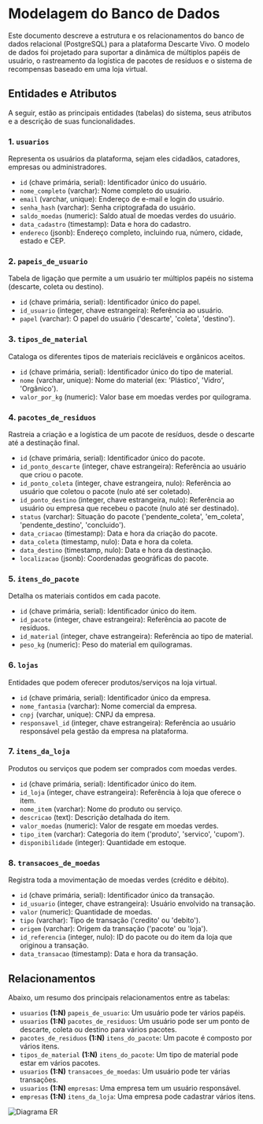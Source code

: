 # Modelagem do Banco de Dados

Este documento descreve a estrutura e os relacionamentos do banco de dados relacional (PostgreSQL) para a plataforma Descarte Vivo. O modelo de dados foi projetado para suportar a dinâmica de múltiplos papéis de usuário, o rastreamento da logística de pacotes de resíduos e o sistema de recompensas baseado em uma loja virtual.

## Entidades e Atributos

A seguir, estão as principais entidades (tabelas) do sistema, seus atributos e a descrição de suas funcionalidades.

### 1. `usuarios`
Representa os usuários da plataforma, sejam eles cidadãos, catadores, empresas ou administradores.
- `id` (chave primária, serial): Identificador único do usuário.
- `nome_completo` (varchar): Nome completo do usuário.
- `email` (varchar, unique): Endereço de e-mail e login do usuário.
- `senha_hash` (varchar): Senha criptografada do usuário.
- `saldo_moedas` (numeric): Saldo atual de moedas verdes do usuário.
- `data_cadastro` (timestamp): Data e hora do cadastro.
- `endereco` (jsonb): Endereço completo, incluindo rua, número, cidade, estado e CEP.

### 2. `papeis_de_usuario`
Tabela de ligação que permite a um usuário ter múltiplos papéis no sistema (descarte, coleta ou destino).
- `id` (chave primária, serial): Identificador único do papel.
- `id_usuario` (integer, chave estrangeira): Referência ao usuário.
- `papel` (varchar): O papel do usuário ('descarte', 'coleta', 'destino').

### 3. `tipos_de_material`
Cataloga os diferentes tipos de materiais recicláveis e orgânicos aceitos.
- `id` (chave primária, serial): Identificador único do tipo de material.
- `nome` (varchar, unique): Nome do material (ex: 'Plástico', 'Vidro', 'Orgânico').
- `valor_por_kg` (numeric): Valor base em moedas verdes por quilograma.

### 4. `pacotes_de_residuos`
Rastreia a criação e a logística de um pacote de resíduos, desde o descarte até a destinação final.
- `id` (chave primária, serial): Identificador único do pacote.
- `id_ponto_descarte` (integer, chave estrangeira): Referência ao usuário que criou o pacote.
- `id_ponto_coleta` (integer, chave estrangeira, nulo): Referência ao usuário que coletou o pacote (nulo até ser coletado).
- `id_ponto_destino` (integer, chave estrangeira, nulo): Referência ao usuário ou empresa que recebeu o pacote (nulo até ser destinado).
- `status` (varchar): Situação do pacote ('pendente_coleta', 'em_coleta', 'pendente_destino', 'concluido').
- `data_criacao` (timestamp): Data e hora da criação do pacote.
- `data_coleta` (timestamp, nulo): Data e hora da coleta.
- `data_destino` (timestamp, nulo): Data e hora da destinação.
- `localizacao` (jsonb): Coordenadas geográficas do pacote.

### 5. `itens_do_pacote`
Detalha os materiais contidos em cada pacote.
- `id` (chave primária, serial): Identificador único do item.
- `id_pacote` (integer, chave estrangeira): Referência ao pacote de resíduos.
- `id_material` (integer, chave estrangeira): Referência ao tipo de material.
- `peso_kg` (numeric): Peso do material em quilogramas.

### 6. `lojas`
Entidades que podem oferecer produtos/serviços na loja virtual.
- `id` (chave primária, serial): Identificador único da empresa.
- `nome_fantasia` (varchar): Nome comercial da empresa.
- `cnpj` (varchar, unique): CNPJ da empresa.
- `responsavel_id` (integer, chave estrangeira): Referência ao usuário responsável pela gestão da empresa na plataforma.

### 7. `itens_da_loja`
Produtos ou serviços que podem ser comprados com moedas verdes.
- `id` (chave primária, serial): Identificador único do item.
- `id_loja` (integer, chave estrangeira): Referência à loja que oferece o item.
- `nome_item` (varchar): Nome do produto ou serviço.
- `descricao` (text): Descrição detalhada do item.
- `valor_moedas` (numeric): Valor de resgate em moedas verdes.
- `tipo_item` (varchar): Categoria do item ('produto', 'servico', 'cupom').
- `disponibilidade` (integer): Quantidade em estoque.

### 8. `transacoes_de_moedas`
Registra toda a movimentação de moedas verdes (crédito e débito).
- `id` (chave primária, serial): Identificador único da transação.
- `id_usuario` (integer, chave estrangeira): Usuário envolvido na transação.
- `valor` (numeric): Quantidade de moedas.
- `tipo` (varchar): Tipo de transação ('credito' ou 'debito').
- `origem` (varchar): Origem da transação ('pacote' ou 'loja').
- `id_referencia` (integer, nulo): ID do pacote ou do item da loja que originou a transação.
- `data_transacao` (timestamp): Data e hora da transação.

## Relacionamentos

Abaixo, um resumo dos principais relacionamentos entre as tabelas:

- `usuarios` **(1:N)** `papeis_de_usuario`: Um usuário pode ter vários papéis.
- `usuarios` **(1:N)** `pacotes_de_residuos`: Um usuário pode ser um ponto de descarte, coleta ou destino para vários pacotes.
- `pacotes_de_residuos` **(1:N)** `itens_do_pacote`: Um pacote é composto por vários itens.
- `tipos_de_material` **(1:N)** `itens_do_pacote`: Um tipo de material pode estar em vários pacotes.
- `usuarios` **(1:N)** `transacoes_de_moedas`: Um usuário pode ter várias transações.
- `usuarios` **(1:N)** `empresas`: Uma empresa tem um usuário responsável.
- `empresas` **(1:N)** `itens_da_loja`: Uma empresa pode cadastrar vários itens.

![Diagrama ER](/Users/raphavidall/Developer/Unifor/DescarteVivo/docs/database)